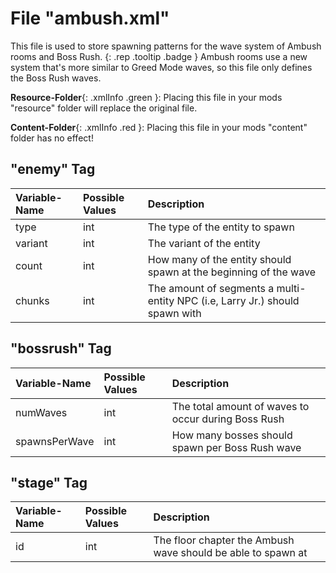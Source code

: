 # File "ambush.xml"

This file is used to store spawning patterns for the wave system of Ambush rooms and Boss Rush. 
{: .rep .tooltip .badge } Ambush rooms use a new system that's more similar to Greed Mode waves, so this file only defines the Boss Rush waves.

**Resource-Folder**{: .xmlInfo .green }: Placing this file in your mods "resource" folder will replace the original file.

**Content-Folder**{: .xmlInfo .red }: Placing this file in your mods "content" folder has no effect!

## "enemy" Tag

| Variable-Name | Possible Values | Description |
|:--|:--|:--|
|type|int|The type of the entity to spawn|
|variant|int|The variant of the entity|
|count|int|How many of the entity should spawn at the beginning of the wave|
|chunks|int|The amount of segments a multi-entity NPC (i.e, Larry Jr.) should spawn with|

## "bossrush" Tag

| Variable-Name | Possible Values | Description |
|:--|:--|:--|
|numWaves|int|The total amount of waves to occur during Boss Rush|
|spawnsPerWave|int|How many bosses should spawn per Boss Rush wave|

## "stage" Tag

| Variable-Name | Possible Values | Description |
|:--|:--|:--|
|id|int|The floor chapter the Ambush wave should be able to spawn at|
